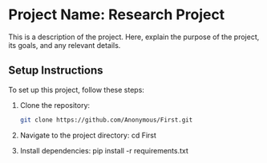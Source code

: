 # Project Name: Research Project

This is a description of the project. Here, explain the purpose of the project, its goals, and any relevant details.

## Setup Instructions

To set up this project, follow these steps:

1. Clone the repository:
   ```bash
   git clone https://github.com/Anonymous/First.git

2. Navigate to the project directory:
   cd First

3. Install dependencies:
   pip install -r requirements.txt
